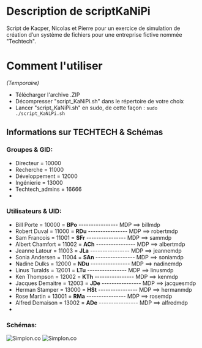 # Description de scriptKaNiPi
Script de Kacper, Nicolas et Pierre pour un exercice de simulation de création d’un système de fichiers pour une entreprise fictive nommée "Techtech".

# Comment l'utiliser
_(Temporaire)_
- Télécharger l'archive .ZIP
- Décompresser "script_KaNiPi.sh" dans le répertoire de votre choix
- Lancer "script_KaNiPi.sh" en sudo, de cette façon : `sudo ./script_KaNiPi.sh`

## Informations sur TECHTECH & Schémas
### Groupes & GID:
* Directeur = 10000
* Recherche = 11000
* Développement = 12000
* Ingénierie = 13000
* Techtech_admins = 16666
* 
### Utilisateurs & UID:
* Bill Porte = 10000 = __BPo__ ---------------- MDP ==> billmdp
* Robert Duval = 11000 = __RDu__ ---------------- MDP ==> robertmdp
* Sam Francois = 11001 = __SFr__ ---------------- MDP ==> sammdp
* Albert Chamfort = 11002 = __ACh__ ---------------- MDP ==> albertmdp
* Jeanne Latour = 11003 = __JLa__ ---------------- MDP ==> jeannemdp
* Sonia Andersen = 11004 = __SAn__ ---------------- MDP ==> soniamdp
* Nadine Dulks = 12000 = __NDu__ ---------------- MDP ==> nadinemdp
* Linus Turalds = 12001 = __LTu__ ---------------- MDP ==> linusmdp
* Ken Thompson = 12002 = __KTh__ ---------------- MDP ==> kenmdp
* Jacques Demaitre = 12003 = __JDe__ ---------------- MDP ==> jacquesmdp
* Herman Stamper = 13000 = __HSt__ ---------------- MDP ==> hermanmdp
* Rose Martin = 13001 = __RMa__ ---------------- MDP ==> rosemdp
* Alfred Demaison = 13002 = __ADe__ ---------------- MDP ==> alfredmdp
* 
### Schémas:
![Simplon.co](https://i.imgur.com/4XJFSxb.png)
![Simplon.co](https://i.imgur.com/dtauHZp.png)
